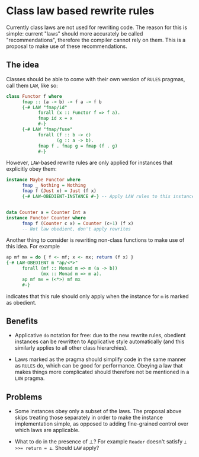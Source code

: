 Class law based rewrite rules
=============================

Currently class laws are not used for rewriting code. The reason for this is simple: current "laws" should more accurately be called "recommendations", therefore the compiler cannot rely on them. This is a proposal to make use of these recommendations.



The idea
--------

Classes should be able to come with their own version of `RULES` pragmas, call them `LAW`, like so:

```haskell
class Functor f where
      fmap :: (a -> b) -> f a -> f b
      {-# LAW "fmap/id"
            forall (x :: Functor f => f a).
            fmap id x = x
            #-}
      {-# LAW "fmap/fuse"
            forall (f :: b -> c)
                   (g :: a -> b).
            fmap f . fmap g = fmap (f . g)
            #-}
```

However, `LAW`-based rewrite rules are only applied for instances that explicitly obey them:

```haskell
instance Maybe Functor where
      fmap _ Nothing = Nothing
      fmap f (Just x) = Just (f x)
      {-# LAW-OBEDIENT-INSTANCE #-} -- Apply LAW rules to this instance


data Counter a = Counter Int a
instance Functor Counter where
      fmap f (Counter c x) = Counter (c+1) (f x)
      -- Not law obedient, don't apply rewrites
```

Another thing to consider is rewriting non-class functions to make use of this idea. For example

```haskell
ap mf mx = do { f <- mf; x <- mx; return (f x) }
{-# LAW-OBEDIENT m "ap/<*>"
      forall (mf :: Monad m => m (a -> b))
             (mx :: Monad m => m a).
      ap mf mx = (<*>) mf mx
      #-}
```

indicates that this rule should only apply when the instance for `m` is marked as obedient.



Benefits
--------

- Applicative `do` notation for free: due to the new rewrite rules, obedient instances can be rewritten to Applicative style automatically (and this similarly applies to all other class hierarchies).

- Laws marked as the pragma should simplify code in the same manner as `RULES` do, which can be good for performance. Obeying a law that makes things more complicated should therefore not be mentioned in a `LAW` pragma.




Problems
--------

- Some instances obey only a subset of the laws. The proposal above skips treating those separately in order to make the instance implementation simple, as opposed to adding fine-grained control over which laws are applicable.

- What to do in the presence of ⊥? For example `Reader` doesn't satisfy `⊥ >>= return = ⊥`. Should `LAW` apply?

